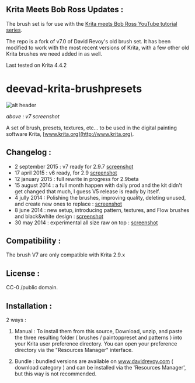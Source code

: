 
## Krita Meets Bob Ross Updates :
The brush set is for use with the [Krita meets Bob Ross YouTube tutorial series](https://www.youtube.com/watch?v=8FfVnEIkA3I&list=PLaGRTLvEbVzybijtYZRy4EoGrx6Bq_xOG).

The repo is a fork of v7.0 of David Revoy's old brush set.  It has been modified to work with the most recent versions of Krita, with a few other old Krita brushes we need added in as well.

Last tested on Krita 4.4.2

deevad-krita-brushpresets
=========================

![alt header](http://i.imgur.com/dsbfD4k.png)

_above : v7 screenshot_

A set of brush, presets, textures, etc... to be used in the digital painting software Krita, [www.krita.org](http://www.krita.org).

## Changelog :

* 2 september 2015 : v7 ready for 2.9.7 [screenshot](http://i.imgur.com/dsbfD4k.png)
* 17 april 2015 : v6 ready, for 2.9 [screenshot](http://i.imgur.com/LrTcuyB.png)
* 12 january 2015 : full rewrite in progress for 2.9beta
* 15 august 2014 : a full month happen with daily prod and the kit didn't get changed that much, I guess V5 release is ready by itself. 
* 4 jully 2014 : Polishing the brushes, improving quality, deleting unused, and create new ones to replace : [screenshot](http://i.imgur.com/TMEDSr4.png)
* 8 june 2014 : new setup, introducing pattern, textures, and Flow brushes and black&white design : [screenshot](http://s3.amazonaws.com/patreon/1253a8f7193f212aa4cb89eec6c1d250.jpg)
* 30 may 2014 : experimental all size raw on top : [screenshot](http://i.imgur.com/GqF0Klk.png)

## Compatibility :

The brush V7 are only compatible with Krita 2.9.x

## License : 

CC-0 /public domain.

## Installation :

2 ways :

1. Manual : To install them from this source,  Download, unzip, and paste the three resulting folder ( brushes / paintoppreset and patterns  ) into your Krita user preference directory. You can open your preference directory via the "Resources Manager" interface.

2. Bundle : bundled versions are available on www.davidrevoy.com ( download category ) and can be installed via the 'Resources Manager', but this way is not recommended.

